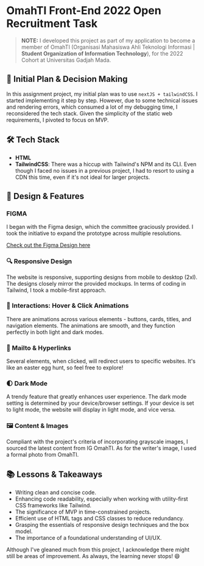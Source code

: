
# OmahTI Front-End 2022 Open Recruitment Task
> **NOTE:**
>  I developed this project as part of my application to become a member of OmahTI (Organisasi Mahasiswa Ahli Teknologi Informasi | **Student Organization of Information Technology**), for the 2022 Cohort at Universitas Gadjah Mada.


## 🚧 Initial Plan & Decision Making

In this assignment project, my initial plan was to use `nextJS + tailwindCSS`. I started implementing it step by step. However, due to some technical issues and rendering errors, which consumed a lot of my debugging time, I reconsidered the tech stack. Given the simplicity of the static web requirements, I pivoted to focus on MVP.

## 🛠️ Tech Stack

- **HTML**
- **TailwindCSS**: There was a hiccup with Tailwind's NPM and its CLI. Even though I faced no issues in a previous project, I had to resort to using a CDN this time, even if it's not ideal for larger projects.

## 🎨 Design & Features

### FIGMA

I began with the Figma design, which the committee graciously provided. I took the initiative to expand the prototype across multiple resolutions.

[Check out the Figma Design here](https://s.id/figma-fe)

### 🔍 Responsive Design

The website is responsive, supporting designs from mobile to desktop (2xl). The designs closely mirror the provided mockups. In terms of coding in Tailwind, I took a mobile-first approach.

### 🎈 Interactions: Hover & Click Animations

There are animations across various elements - buttons, cards, titles, and navigation elements. The animations are smooth, and they function perfectly in both light and dark modes.

### 💌 Mailto & Hyperlinks

Several elements, when clicked, will redirect users to specific websites. It's like an easter egg hunt, so feel free to explore!

### 🌓 Dark Mode

A trendy feature that greatly enhances user experience. The dark mode setting is determined by your device/browser settings. If your device is set to light mode, the website will display in light mode, and vice versa.

### 🖼️ Content & Images

Compliant with the project's criteria of incorporating grayscale images, I sourced the latest content from IG OmahTI. As for the writer's image, I used a formal photo from OmahTI.



## 📚 Lessons & Takeaways

- Writing clean and concise code.
- Enhancing code readability, especially when working with utility-first CSS frameworks like Tailwind.
- The significance of MVP in time-constrained projects.
- Efficient use of HTML tags and CSS classes to reduce redundancy.
- Grasping the essentials of responsive design techniques and the box model.
- The importance of a foundational understanding of UI/UX.

Although I've gleaned much from this project, I acknowledge there might still be areas of improvement. As always, the learning never stops! 😄

